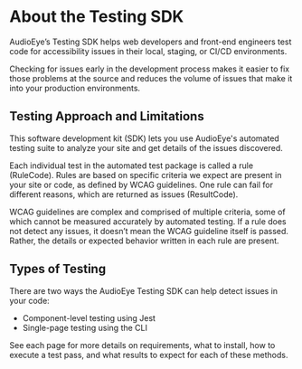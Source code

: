 # About the Testing SDK

AudioEye’s Testing SDK helps web developers and front-end engineers test code for accessibility issues in their local, staging, or CI/CD environments.

Checking for issues early in the development process makes it easier to fix those problems at the source and reduces the volume of issues that make it into your production environments.

## Testing Approach and Limitations

This software development kit (SDK) lets you use AudioEye's automated testing suite to analyze your site and get details of the issues discovered.

Each individual test in the automated test package is called a rule (RuleCode). Rules are based on specific criteria we expect are present in your site or code, as defined by WCAG guidelines. One rule can fail for different reasons, which are returned as issues (ResultCode).

WCAG guidelines are complex and comprised of multiple criteria, some of which cannot be measured accurately by automated testing. If a rule does not detect any issues, it doesn’t mean the WCAG guideline itself is passed. Rather, the details or expected behavior written in each rule are present. 

## Types of Testing

There are two ways the AudioEye Testing SDK can help detect issues in your code:

- Component-level testing using Jest
- Single-page testing using the CLI
<!-- - Multi-page (aka workflow) testing using using Cypress -->

See each page for more details on requirements, what to install, how to execute a test pass, and what results to expect for each of these methods.
